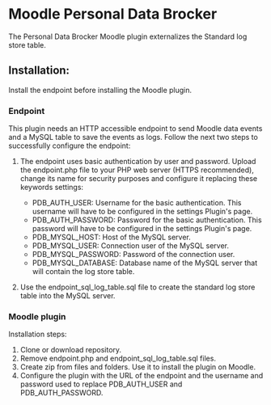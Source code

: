 # Moodle Personal Data Brocker
The Personal Data Brocker Moodle plugin externalizes the Standard log store table.

## Installation:
Install the endpoint before installing the Moodle plugin.

### Endpoint
This plugin needs an HTTP accessible endpoint to send Moodle data events and a MySQL table to save the events as logs. Follow the next two steps to successfully configure the endpoint:

1. The endpoint uses basic authentication by user and password. Upload the endpoint.php file to your PHP web server (HTTPS recommended), change its name for security purposes and configure it replacing these keywords settings:

    - PDB_AUTH_USER: Username for the basic authentication. This username will have to be configured in the settings Plugin's page.
    - PDB_AUTH_PASSWORD: Password for the basic authentication. This password will have to be configured in the settings Plugin's page.
    - PDB_MYSQL_HOST: Host of the MySQL server.
    - PDB_MYSQL_USER: Connection user of the MySQL server.
    - PDB_MYSQL_PASSWORD: Password of the connection user.
    - PDB_MYSQL_DATABASE: Database name of the MySQL server that will contain the log store table.

2. Use the endpoint_sql_log_table.sql file to create the standard log store table into the MySQL server.

### Moodle plugin
Installation steps:
1. Clone or download repository.
2. Remove endpoint.php and endpoint_sql_log_table.sql files.
3. Create zip from files and folders. Use it to install the plugin on Moodle.
4. Configure the plugin with the URL of the endpoint and the username and password used to replace PDB_AUTH_USER and PDB_AUTH_PASSWORD.